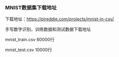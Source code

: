 ### MNIST数据集下载地址

下载地址：https://pjreddie.com/projects/mnist-in-csv/

手写数字识别，训练数据和测试数据下载地址

mnist_train.csv 60000行

mnist_test.csv 10000行

